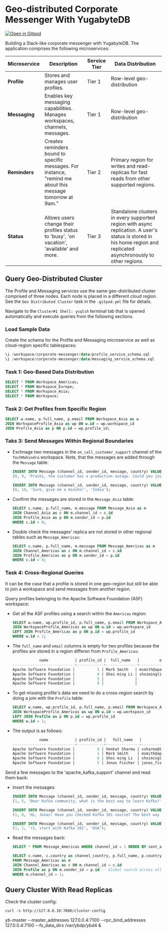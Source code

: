 # Geo-distributed Corporate Messenger With YugabyteDB

[![Open in Gitpod](https://gitpod.io/button/open-in-gitpod.svg)](https://gitpod.io/#https://github.com/dmagda/corporate-messenger)

Building a Slack-like corporate messenger with YugabyteDB. The application comprises the following microservices:

<table>
    <thead>
        <tr>
            <th>Microservice</th>
            <th>Description</th>
            <th>Service Tier</th>
            <th>Data Distribution</th>
        </tr>
    </thead>
    <tbody>
        <tr>
            <td><b>Profile</b></td>
            <td>Stores and manages user profiles.</td>
            <td>Tier 1</td>
            <td>Row-level geo-distribution</td>
        </tr>
        <tr>
            <td><b>Messaging</b</td>
            <td>
                Enables key messaging capabilities. 
                Manages workspaces, channels, messages.
            </td>
            <td>Tier 1</td>
            <td>Row-level geo-distribution</td>
        </tr>
        <tr>
            <td><b>Reminders</b></td>
            <td>
                Creates reminders bound to specific messages.
                For instance, "remind me about this message tomorrow at 9am."
            </td>
            <td>Tier 2</td>
            <td>
                Primary region for writes and read-replicas for 
                fast reads from other supported regions.
            </td>
        </tr>
        <tr>
            <td><b>Status</b></td>
            <td>
                Allows users change their profiles status to 'busy', 
                'on vacation', 'available' and more.
            </td>
            <td>Tier 3</td>
            <td>
                Standalone clusters in every supported region with async replication.
                A user's status is stored in his home region and replicated 
                asynchronously to other regions.
            </td>
        </tr>
    </tbody>
</table>

## Query Geo-Distributed Cluster

The Profile and Messaging services use the same geo-distributed cluster comprised of three nodes. Each node is placed in a different cloud region. See the `Geo Distributed Cluster` task in the `.gitpod.yml` file for details.

Navigate to the `Cluster#1 Shell: ysqlsh` terminal tab that is opened automatically and execute queries from the following sections.

### Load Sample Data

Create the schema for the Profile and Messaging microservice as well as cloud-region specific tablespaces:
```sql
\i /workspace/corporate-messenger/data/profile_service_schema.sql
\i /workspace/corporate-messenger/data/messaging_service_schema.sql
```

### Task 1: Geo-Based Data Distribution

```sql
SELECT * FROM Workspace_Americas;
SELECT * FROM Workspace_Europe;
SELECT * FROM Workspace_Asia;
SELECT * FROM Workspace; 
```

### Task 2: Get Profiles from Specific Region

```sql
SELECT w.name, p.full_name, p.email FROM Workspace_Asia as w
JOIN WorkspaceProfile_Asia as wp ON w.id = wp.workspace_id
JOIN Profile_Asia as p ON p.id = wp.profile_id; 
```

### Taks 3: Send Messages Within Regional Boundaries

* Exchnage two messages in the `on_call_customer_support` channel of the `TechMahindra` workspace. Note, that the messages are added through the `Message` table:
    ```sql
    INSERT INTO Message (channel_id, sender_id, message, country) VALUES
    (8, 9, 'Prachi, the customer has a production outage. Could you join the line?', 'India');

    INSERT INTO Message (channel_id, sender_id, message, country) VALUES
    (8, 10, 'Sure, give me a minute!', 'India');
    ```

* Confirm the messages are stored in the `Message_Asia` table:
    ```sql
    SELECT c.name, p.full_name, m.message FROM Message_Asia as m
    JOIN Channel_Asia as c ON m.channel_id = c.id
    JOIN Profile_Asia as p ON m.sender_id = p.id
    WHERE c.id = 8;
    ```

* Double check the messages' replica are not stored in other regional tables such as `Message_Americas`:
    ```sql
    SELECT c.name, p.full_name, m.message FROM Message_Americas as m
    JOIN Channel_Americas as c ON m.channel_id = c.id
    JOIN Profile_Americas as p ON m.sender_id = p.id
    WHERE c.id = 8;
    ```

### Task 4: Cross-Regional Queries

It can be the case that a profile is stored in one geo-region but still be able to join a workspace and send messages from another region.

Query profiles belonging to the Apache Software Foundation (ASF) workspace:

* Get all the ASF profiles using a search within the `Americas` region:
    ```sql
    SELECT w.name, wp.profile_id, p.full_name, p.email FROM Workspace_Americas as w
    JOIN WorkspaceProfile_Americas as wp ON w.id = wp.workspace_id
    LEFT JOIN Profile_Americas as p ON p.id = wp.profile_id
    WHERE w.id = 1; 
    ```
* The `full_name` and `email` columns is empty for two profiles because the profiles are stored in a region differen from `Profile_Americas`:
    ```sql
                name            | profile_id |  full_name   |         email         
    ----------------------------+------------+--------------+-----------------------
    Apache Software Foundation |          1 | Mark Smith   | msmith@apache.org
    Apache Software Foundation |          8 | Shoi-ming Li | shoimingli@apache.org
    Apache Software Foundation |          5 |              | 
    Apache Software Foundation |          9 |              | 
    ```
* To get missing profile's data we need to do a cross-region search by doing a join with the `Profile` table:
    ```sql
    SELECT w.name, wp.profile_id, p.full_name, p.email FROM Workspace_Americas as w
    JOIN WorkspaceProfile_Americas as wp ON w.id = wp.workspace_id
    LEFT JOIN Profile as p ON p.id = wp.profile_id
    WHERE w.id = 1; 
    ```
* The output is as follows:
    ```sql
                name            | profile_id |   full_name   |          email           
    ----------------------------+------------+---------------+--------------------------
    Apache Software Foundation |          9 | Venkat Sharma | vsharma@techmahindra.com
    Apache Software Foundation |          1 | Mark Smith    | msmith@apache.org
    Apache Software Foundation |          8 | Shoi-ming Li  | shoimingli@apache.org
    Apache Software Foundation |          5 | Jonas Fischer | jonas_fischer@gmail.com
    ```

Send a few messages to the 'apache_kafka_support' channel and read them back:

* Insert the messages:
    ```sql
    INSERT INTO Message (channel_id, sender_id, message, country) VALUES
    (1, 5, 'Dear Kafka community, what is the best way to learn Kafka?', 'USA');

    INSERT INTO Message (channel_id, sender_id, message, country) VALUES
    (1, 8, 'Hi, Jonas! Have you checked Kafka 101 course? The best way to get started.', 'USA');

    INSERT INTO Message (channel_id, sender_id, message, country) VALUES
    (1, 1, '+1, start with Kafka 101', 'USA');
    ```

* Read the messages back:
    ```sql
    SELECT * FROM Message_Americas WHERE channel_id = 1 ORDER BY sent_at ASC;

    SELECT c.name, c.country as channel_country, p.full_name, p.country as profile_country, m.message, m.sent_at
    FROM Message_Americas as m
    JOIN Channel_Americas as c ON m.channel_id = c.id
    JOIN Profile as p ON m.sender_id = p.id -- Global search across all Profiles
    WHERE m.channel_id = 1;
    ```

## Query Cluster With Read Replicas

Check the cluster config:

```shell
curl -s http://127.0.0.10:7000/cluster-config
```

yb-master --master_addresses 127.0.0.4:7100 --rpc_bind_addresses 127.0.0.4:7100 --fs_data_dirs /var/ybdp/ybd4 &